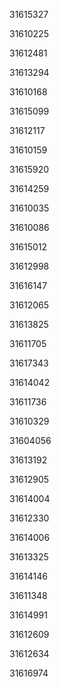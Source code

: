 31615327

31610225

31612481

31613294

31610168

31615099

31612117

31610159

31615920

31614259

31610035

31610086

31615012

31612998

31616147

31612065

31613825

31611705

31617343

31614042

31611736

31610329

31604056

31613192

31612905

31614004

31612330

31614006

31613325

31614146

31611348

31614991

31612609

31612634

31616974

